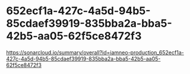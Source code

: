 # 652ecf1a-427c-4a5d-94b5-85cdaef39919-835bba2a-bba5-42b5-aa05-62f5ce8472f3
https://sonarcloud.io/summary/overall?id=iamneo-production_652ecf1a-427c-4a5d-94b5-85cdaef39919-835bba2a-bba5-42b5-aa05-62f5ce8472f3
